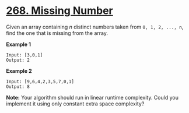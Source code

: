 # [268. Missing Number](https://leetcode.com/problems/missing-number/description)
Given an array containing *n* distinct numbers taken from `0, 1, 2, ..., n`, find the one that is missing from the array.

**Example 1**
```
Input: [3,0,1]
Output: 2
```

**Example 2**
```
Input: [9,6,4,2,3,5,7,0,1]
Output: 8
```

**Note:**
Your algorithm should run in linear runtime complexity. Could you implement it using only constant extra space complexity?